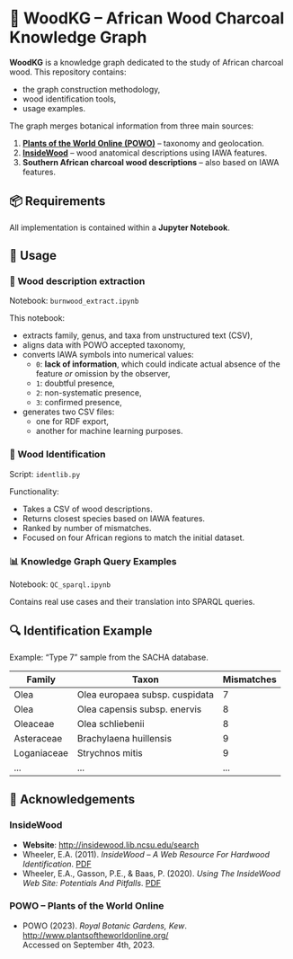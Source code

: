 # 🌳 WoodKG – African Wood Charcoal Knowledge Graph

**WoodKG** is a knowledge graph dedicated to the study of African charcoal wood. This repository contains:
- the graph construction methodology,
- wood identification tools,
- usage examples.

The graph merges botanical information from three main sources:
1. **[Plants of the World Online (POWO)](http://www.plantsoftheworldonline.org/)** – taxonomy and geolocation.
2. **[InsideWood](http://insidewood.lib.ncsu.edu/)** – wood anatomical descriptions using IAWA features.
3. **Southern African charcoal wood descriptions** – also based on IAWA features.



## 📦 Requirements

All implementation is contained within a **Jupyter Notebook**.



## 🚀 Usage

### 🔧 Wood description extraction

Notebook: `burnwood_extract.ipynb`

This notebook:
- extracts family, genus, and taxa from unstructured text (CSV),
- aligns data with POWO accepted taxonomy,
- converts IAWA symbols into numerical values:
  - `0`: **lack of information**, which could indicate actual absence of the feature *or* omission by the observer,
  - `1`: doubtful presence,
  - `2`: non-systematic presence,
  - `3`: confirmed presence,
- generates two CSV files:
  - one for RDF export,
  - another for machine learning purposes.


### 🧠 Wood Identification

Script: `identlib.py`

Functionality:
- Takes a CSV of wood descriptions.
- Returns closest species based on IAWA features.
- Ranked by number of mismatches.
- Focused on four African regions to match the initial dataset.



### 📊 Knowledge Graph Query Examples

Notebook: `QC_sparql.ipynb`

Contains real use cases and their translation into SPARQL queries.



## 🔍 Identification Example

Example: “Type 7” sample from the SACHA database.

| Family        | Taxon                               | Mismatches |
|---------------|-------------------------------------|------------|
| Olea          | Olea europaea subsp. cuspidata      | 7          |
| Olea          | Olea capensis subsp. enervis        | 8          |
| Oleaceae      | Olea schliebenii                     | 8          |
| Asteraceae    | Brachylaena huillensis              | 9          |
| Loganiaceae   | Strychnos mitis                     | 9          |
| ...           | ...                                 | ...        |



## 🙏 Acknowledgements

### InsideWood
- **Website**: http://insidewood.lib.ncsu.edu/search  
- Wheeler, E.A. (2011). *InsideWood – A Web Resource For Hardwood Identification*. [PDF](https://insidewood.lib.ncsu.edu/files/insidewood/Wheeler.2011.InsideWood.pdf)  
- Wheeler, E.A., Gasson, P.E., & Baas, P. (2020). *Using The InsideWood Web Site: Potentials And Pitfalls*. [PDF](https://insidewood.lib.ncsu.edu/files/Wheeler.Gasson.Baas.2020.IW.pdf)

### POWO – Plants of the World Online
- POWO (2023). *Royal Botanic Gardens, Kew*.  
  http://www.plantsoftheworldonline.org/  
  Accessed on September 4th, 2023.
